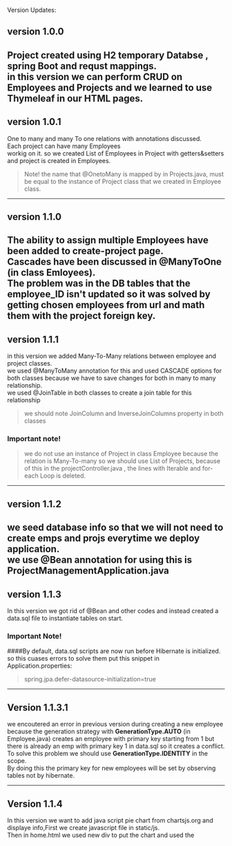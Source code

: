 Version Updates:<br>

##  version 1.0.0 <br>

Project created using H2 temporary Databse , spring Boot and requst mappings.<br>
in this version we can perform CRUD on Employees and Projects and we learned to use Thymeleaf in our HTML pages.<br>
----
## version 1.0.1<br>
One to many and many To one relations with annotations discussed.<br>
Each project can have many Employees <br>
workig on it. so we created List of Employees in Project with getters&setters and project is created in Employees.<br>
>Note! the name that @OnetoMany is mapped by in Projects.java, must be equal to the instance of Project class that we created in Employee class.<br>
>
-----
## version 1.1.0<br>


The ability to assign multiple Employees have been added to create-project page.<br>
Cascades have been discussed in @ManyToOne (in class Emloyees).<br>
The problem was in the DB tables that the employee_ID isn't updated so it was solved by getting chosen employees from url and math them with the project foreign key.<br>
-------
## version 1.1.1<br>
in this version we added Many-To-Many relations between employee and project classes.<br>
we used @ManyToMany annotation for this and used CASCADE options for both classes because we have to save changes for both in many to many relationship.<br>
we used @JoinTable in both classes to create a join table for this relationship<br>
>we should note JoinColumn and InverseJoinColumns property in both classes <br>
### Important note! <br>
>we do not use an instance of Project in class Employee because the relation is Many-To-many
>so we should use List of Projects, because of this in the projectController.java , the lines with Iterable and for-each Loop is deleted.<br>
---------
## version 1.1.2<br>
we seed database info so that we will not need to create emps and projs everytime we deploy application.<br>
we use @Bean annotation for using this is ProjectManagementApplication.java <br>
--------
## version 1.1.3<br>
In this version we got rid of @Bean and other codes and instead created a data.sql file to instantiate tables on start.<br>
### Important Note!
####By default, data.sql scripts are now run before Hibernate is initialized. so this cuases errors to solve them put this snippet in Application.properties:

>spring.jpa.defer-datasource-initialization=true

------
## Version 1.1.3.1 <br>
we encoutered an error in previous version during creating a new employee because the generation strategy with **GenerationType.AUTO** (in Employee.java)
creates an employee with primary key starting from 1 but there is already an emp with primary key 1 in data.sql so it creates a conflict. <br>
To solve this problem we should use **GenerationType.IDENTITY** in the scope. <br>
By doing this the primary key for new employees will be set by observing tables not by hibernate.<br>

-----
## Version 1.1.4 <br>
In this version we want to add java script pie chart from chartsjs.org and displaye info,First we create javascript file in static/js.<br>
Then in home.html we used new div to put the chart and used the <script> tag to use the js file.<br>
After that, we used some bootstrap in home.html to have a beautiful scenery of names and projects and etc<br>
Then the big changes came ! we wanted to show how manyt projects are the employees involved in. so to do this we should not use **findAll()** method
in the **EmployeeRepository.java**, so we should insert out own query. To do this we use **@Query()** annotation on the method **employeeProjects()** <br>
then we make an interface in dto(data transfer object) folder named as **Employeeproject.java** to have the property values of this method (employeeProjects) in it.<br>
> Note! we should use get with every property in dto interfaces! example: getFirstname(), getAge(),etc <br>

After making all these changes we go to **Homecontroller.java** and we use **empRepo.employeeProjects()** instead of **empRepo.findAll()** . <br>
 after that we go to **home.html** to edit and replace the email with project count. and it is Done!.<br>